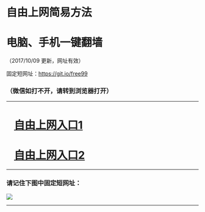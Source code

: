 ﻿# 自由上网简易方法

# 电脑、手机一键翻墙

（2017/10/09 更新，网址有效）

固定短网址：https://git.io/free99

### （微信如打不开，请转到浏览器打开）


***





# &nbsp;&nbsp; <a href="http://ft62766248.fwq-tz-1001.info/fwqtz01.html?t=10090015200 " target="_blank">自由上网入口1</a>
# &nbsp;&nbsp; <a href="http://ft2003516961.fwq-tz-1002.info/fwqtz02.html?t=100900121330 " target="_blank">自由上网入口2</a>
***

### 请记住下图中固定短网址：

<img src="https://s3-us-west-2.amazonaws.com/fwq-1001/yjfq-20170905okok.png" /> 


***

